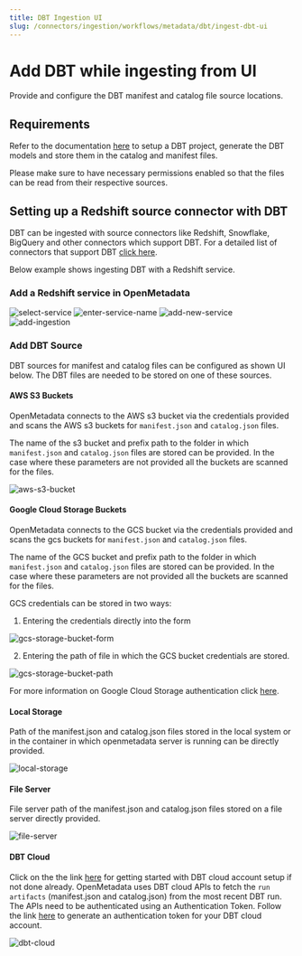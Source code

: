 ```yaml
---
title: DBT Ingestion UI
slug: /connectors/ingestion/workflows/metadata/dbt/ingest-dbt-ui
---
```


# Add DBT while ingesting from UI

Provide and configure the DBT manifest and catalog file source locations.

## Requirements

Refer to the documentation [here](https://docs.getdbt.com/docs/introduction) to setup a DBT project, generate the DBT models and store them in the catalog and manifest files.

Please make sure to have necessary permissions enabled so that the files can be read from their respective sources.

## Setting up a Redshift source connector with DBT

DBT can be ingested with source connectors like Redshift, Snowflake, BigQuery and other connectors which support DBT.
For a detailed list of connectors that support DBT [click here](https://docs.getdbt.com/docs/available-adapters).

Below example shows ingesting DBT with a Redshift service.

### Add a Redshift service in OpenMetadata

<Image src="/images/openmetadata/ingestion/workflows/metadata/ingest_dbt_ui/add-service.png" alt="select-service" caption="Select Service"/>

<Image src="/images/openmetadata/ingestion/workflows/metadata/ingest_dbt_ui/enter-service-name.png" alt="enter-service-name" caption="Enter name of the service"/>

<Image src="/images/openmetadata/ingestion/workflows/metadata/ingest_dbt_ui/configure-service.png" alt="add-new-service" caption="Configure the service"/>

<Image src="/images/openmetadata/ingestion/workflows/metadata/ingest_dbt_ui/add-ingestion.png" alt="add-ingestion" caption="Add Ingestion"/>

### Add DBT Source

DBT sources for manifest and catalog files can be configured as shown UI below. The DBT files are needed to be stored on one of these sources.

#### AWS S3 Buckets

OpenMetadata connects to the AWS s3 bucket via the credentials provided and scans the AWS s3 buckets for `manifest.json` and `catalog.json` files.

The name of the s3 bucket and prefix path to the folder in which `manifest.json` and `catalog.json` files are stored can be provided. In the case where these parameters are not provided all the buckets are scanned for the files.

<Image src="/images/openmetadata/ingestion/workflows/metadata/ingest_dbt_ui/s3-bucket.png" alt="aws-s3-bucket" caption="S3 Bucket Config"/>

#### Google Cloud Storage Buckets

OpenMetadata connects to the GCS bucket via the credentials provided and scans the gcs buckets for `manifest.json` and `catalog.json` files.

The name of the GCS bucket and prefix path to the folder in which `manifest.json` and `catalog.json` files are stored can be provided. In the case where these parameters are not provided all the buckets are scanned for the files.

GCS credentials can be stored in two ways:
1. Entering the credentials directly into the form

<Image src="/images/openmetadata/ingestion/workflows/metadata/ingest_dbt_ui/gcs-bucket-form.png" alt="gcs-storage-bucket-form" caption="GCS Bucket config"/>

2. Entering the path of file in which the GCS bucket credentials are stored.

<Image src="/images/openmetadata/ingestion/workflows/metadata/ingest_dbt_ui/gcs-bucket-path.png" alt="gcs-storage-bucket-path" caption="GCS Bucket Path Config"/>

For more information on Google Cloud Storage authentication click [here](https://cloud.google.com/docs/authentication/getting-started#create-service-account-console).

#### Local Storage

Path of the manifest.json and catalog.json files stored in the local system or in the container in which openmetadata server is running can be directly provided.

<Image src="/images/openmetadata/ingestion/workflows/metadata/ingest_dbt_ui/local-storage.png" alt="local-storage" caption="Local Storage Config"/>

#### File Server

File server path of the manifest.json and catalog.json files stored on a file server directly provided.

<Image src="/images/openmetadata/ingestion/workflows/metadata/ingest-dbt-ui/file_server.png" alt="file-server" caption="File Server Config"/>

#### DBT Cloud

Click on the the link [here](https://docs.getdbt.com/guides/getting-started) for getting started with DBT cloud account setup if not done already.
OpenMetadata uses DBT cloud APIs to fetch the `run artifacts` (manifest.json and catalog.json) from the most recent DBT run.
The APIs need to be authenticated using an Authentication Token. Follow the link [here](https://docs.getdbt.com/dbt-cloud/api-v2#section/Authentication) to generate an authentication token for your DBT cloud account.

<Image src="/images/openmetadata/ingestion/workflows/metadata/ingest_dbt_ui/dbt-cloud.png" alt="dbt-cloud" caption="DBT Cloud config"/>
